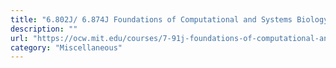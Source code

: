 ```yaml
---
title: "6.802J/ 6.874J Foundations of Computational and Systems Biology - MIT OCW"
description: ""
url: "https://ocw.mit.edu/courses/7-91j-foundations-of-computational-and-systems-biology-spring-2014/video_galleries/video-lectures/"
category: "Miscellaneous"
---
```

